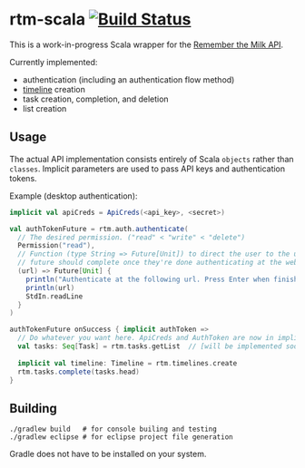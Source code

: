 # rtm-scala [![Build Status](https://travis-ci.org/vergenzt/rtm-scala.svg?branch=master)](https://travis-ci.org/vergenzt/rtm-scala)

This is a work-in-progress Scala wrapper for the [Remember the Milk API](https://www.rememberthemilk.com/services/api/).

Currently implemented:
 * authentication (including an authentication flow method)
 * [timeline](https://www.rememberthemilk.com/services/api/timelines.rtm) creation
 * task creation, completion, and deletion
 * list creation
 
## Usage

The actual API implementation consists entirely of Scala `objects` rather than `classes`. Implicit parameters are used to pass API keys and authentication tokens.

Example (desktop authentication):
```scala
implicit val apiCreds = ApiCreds(<api_key>, <secret>)

val authTokenFuture = rtm.auth.authenticate(
  // The desired permission. ("read" < "write" < "delete")
  Permission("read"),
  // Function (type String => Future[Unit]) to direct the user to the url. The
  // future should complete once they're done authenticating at the website.
  (url) => Future[Unit] {
    println("Authenticate at the following url. Press Enter when finished.")
    println(url)
    StdIn.readLine
  }
)

authTokenFuture onSuccess { implicit authToken =>
  // Do whatever you want here. ApiCreds and AuthToken are now in implicit scope.
  val tasks: Seq[Task] = rtm.tasks.getList  // [will be implemented soon]
  
  implicit val timeline: Timeline = rtm.timelines.create
  rtm.tasks.complete(tasks.head)
}
```

## Building

```
./gradlew build   # for console builing and testing
./gradlew eclipse # for eclipse project file generation
```

Gradle does not have to be installed on your system.
